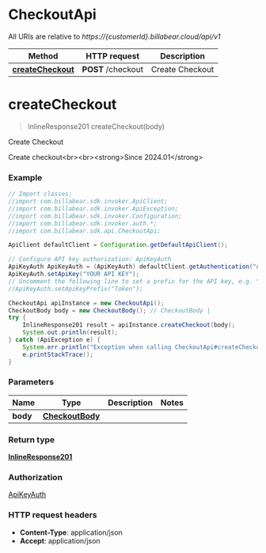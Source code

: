 # CheckoutApi

All URIs are relative to *https://{customerId}.billabear.cloud/api/v1*

Method | HTTP request | Description
------------- | ------------- | -------------
[**createCheckout**](CheckoutApi.md#createCheckout) | **POST** /checkout | Create Checkout

<a name="createCheckout"></a>
# **createCheckout**
> InlineResponse201 createCheckout(body)

Create Checkout

Create checkout&lt;br&gt;&lt;br&gt;&lt;strong&gt;Since 2024.01&lt;/strong&gt;

### Example
```java
// Import classes:
//import com.billabear.sdk.invoker.ApiClient;
//import com.billabear.sdk.invoker.ApiException;
//import com.billabear.sdk.invoker.Configuration;
//import com.billabear.sdk.invoker.auth.*;
//import com.billabear.sdk.api.CheckoutApi;

ApiClient defaultClient = Configuration.getDefaultApiClient();

// Configure API key authorization: ApiKeyAuth
ApiKeyAuth ApiKeyAuth = (ApiKeyAuth) defaultClient.getAuthentication("ApiKeyAuth");
ApiKeyAuth.setApiKey("YOUR API KEY");
// Uncomment the following line to set a prefix for the API key, e.g. "Token" (defaults to null)
//ApiKeyAuth.setApiKeyPrefix("Token");

CheckoutApi apiInstance = new CheckoutApi();
CheckoutBody body = new CheckoutBody(); // CheckoutBody | 
try {
    InlineResponse201 result = apiInstance.createCheckout(body);
    System.out.println(result);
} catch (ApiException e) {
    System.err.println("Exception when calling CheckoutApi#createCheckout");
    e.printStackTrace();
}
```

### Parameters

Name | Type | Description  | Notes
------------- | ------------- | ------------- | -------------
 **body** | [**CheckoutBody**](CheckoutBody.md)|  |

### Return type

[**InlineResponse201**](InlineResponse201.md)

### Authorization

[ApiKeyAuth](../README.md#ApiKeyAuth)

### HTTP request headers

 - **Content-Type**: application/json
 - **Accept**: application/json

